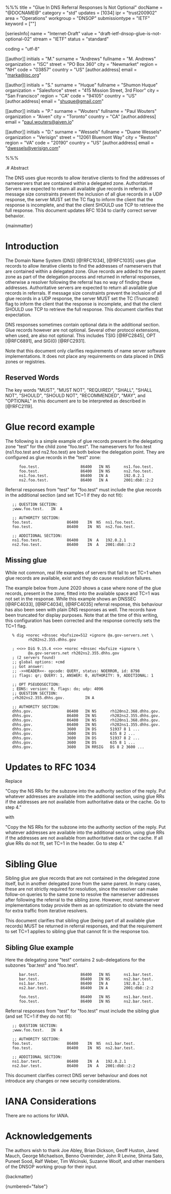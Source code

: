 %%%
title = "Glue In DNS Referral Responses Is Not Optional"
docName = "@DOCNAME@"
category = "std"
updates = [1034]
ipr = "trust200902"
area = "Operations"
workgroup = "DNSOP"
submissiontype = "IETF"
keyword = [""]

[seriesInfo]
name = "Internet-Draft"
value = "draft-ietf-dnsop-glue-is-not-optional-02"
stream = "IETF"
status = "standard"

coding = "utf-8"

[[author]]
  initials = "M."
  surname = "Andrews"
  fullname = "M. Andrews"
  organization = "ISC"
  street = "PO Box 360"
  city = "Newmarket"
  region = "NH"
  code = "03857"
  country = "US"
  [author.address] 
    email = "marka@isc.org"

[[author]]
  initials = "S."
  surname = "Huque"
  fullname = "Shumon Huque"
  organization = "Salesforce"
  street = "415 Mission Street, 3rd Floor"
  city = "San Francisco"
  region = "CA"
  code = "94105"
  country = "US"
  [author.address]
    email = "shuque@gmail.com"

[[author]]
  initials = "P."
  surname = "Wouters"
  fullname = "Paul Wouters"
  organization = "Aiven"
  city = "Toronto"
  country = "CA"
  [author.address]
    email = "paul.wouters@aiven.io"

[[author]]
  initials = "D."
  surname = "Wessels"
  fullname = "Duane Wessels"
  organization = "Verisign"
  street = "12061 Bluemont Way"
  city = "Reston"
  region = "VA"
  code = "20190"
  country = "US"
  [author.address]
    email = "dwessels@verisign.com"


%%%

.# Abstract

   The DNS uses glue records to allow iterative clients to find the
   addresses of nameservers that are contained within a delegated zone.
   Authoritative Servers are expected to return all available glue records
   in referrals. If message size constraints prevent the inclusion of all
   glue records in a UDP response, the server MUST set the TC flag to
   inform the client that the response is incomplete, and that the client
   SHOULD use TCP to retrieve the full response.
   This document updates RFC 1034 to clarify correct server behavior.

{mainmatter}


# Introduction

   The Domain Name System (DNS) [@!RFC1034], [@!RFC1035] uses glue records
   to allow iterative clients to find the addresses of nameservers that are
   contained within a delegated zone. Glue records are added to the parent
   zone as part of the delegation process and returned in referral responses,
   otherwise a resolver following the referral has no way of finding these
   addresses. Authoritative servers are expected to return all available
   glue records in referrals. If message size constraints prevent the
   inclusion of all glue records in a UDP response, the server MUST set the
   TC (Truncated) flag to inform the client that the response is incomplete,
   and that the client SHOULD use TCP to retrieve the full response. This
   document clarifies that expectation.

   DNS responses sometimes contain optional data in the additional
   section. Glue records however are not optional. Several other
   protocol extensions, when used, are also not optional. This
   includes TSIG [@RFC2845], OPT [@RFC6891], and SIG(0) [@RFC2931].

   Note that this document only clarifies requirements of name server
   software implementations.  It does not place any requirements on
   data placed in DNS zones or registries.

## Reserved Words

   The key words "MUST", "MUST NOT", "REQUIRED", "SHALL", "SHALL NOT",
   "SHOULD", "SHOULD NOT", "RECOMMENDED", "MAY", and "OPTIONAL" in this
   document are to be interpreted as described in [@!RFC2119].

# Glue record example

The following is a simple example of glue records present in the
delegating zone "test" for the child zone "foo.test". The nameservers
for foo.test (ns1.foo.test and ns2.foo.test) are both below the
delegation point. They are configured as glue records in the "test" zone:

~~~
      foo.test.                  86400   IN NS      ns1.foo.test.
      foo.test.                  86400   IN NS      ns2.foo.test.
      ns1.foo.test.              86400   IN A       192.0.2.1
      ns2.foo.test.              86400   IN A       2001:db8::2:2
~~~

Referral responses from "test" for "foo.test" must include the glue records
in the additional section (and set TC=1 if they do not fit):

~~~
   ;; QUESTION SECTION:
   ;www.foo.test.  	IN	A

   ;; AUTHORITY SECTION:
   foo.test.               86400	IN	NS	ns1.foo.test.
   foo.test.               86400	IN	NS	ns2.foo.test.

   ;; ADDITIONAL SECTION:
   ns1.foo.test.           86400	IN	A	192.0.2.1
   ns2.foo.test.           86400	IN	A	2001:db8::2:2
~~~

## Missing glue

   While not common, real life examples of servers that fail to set TC=1
   when glue records are available, exist and they do cause resolution
   failures.

   The example below from June 2020 shows a case where none of
   the glue records, present in the zone, fitted into the available space and
   TC=1 was not set in the response.  While this example shows an DNSSEC
   [@RFC4033], [@RFC4034], [@RFC4035] referral response, this behaviour has
   also been seen with plain DNS responses as well.  The records have
   been truncated for display purposes. Note that at the time of this
   writing, this configuration has been corrected and the response correctly
   sets the TC=1 flag.

~~~
   % dig +norec +dnssec +bufsize=512 +ignore @a.gov-servers.net \
          rh202ns2.355.dhhs.gov

   ; <<>> DiG 9.15.4 <<>> +norec +dnssec +bufsize +ignore \
          @a.gov-servers.net rh202ns2.355.dhhs.gov
   ; (2 servers found)
   ;; global options: +cmd
   ;; Got answer:
   ;; ->>HEADER<<- opcode: QUERY, status: NOERROR, id: 8798
   ;; flags: qr; QUERY: 1, ANSWER: 0, AUTHORITY: 9, ADDITIONAL: 1

   ;; OPT PSEUDOSECTION:
   ; EDNS: version: 0, flags: do; udp: 4096
   ;; QUESTION SECTION:
   ;rh202ns2.355.dhhs.gov.         IN A

   ;; AUTHORITY SECTION:
   dhhs.gov.               86400   IN NS      rh120ns2.368.dhhs.gov.
   dhhs.gov.               86400   IN NS      rh202ns2.355.dhhs.gov.
   dhhs.gov.               86400   IN NS      rh120ns1.368.dhhs.gov.
   dhhs.gov.               86400   IN NS      rh202ns1.355.dhhs.gov.
   dhhs.gov.               3600    IN DS      51937 8 1 ...
   dhhs.gov.               3600    IN DS      635 8 2 ...
   dhhs.gov.               3600    IN DS      51937 8 2 ...
   dhhs.gov.               3600    IN DS      635 8 1 ...
   dhhs.gov.               3600    IN RRSIG   DS 8 2 3600 ...
~~~

#  Updates to RFC 1034

   Replace

   "Copy the NS RRs for the subzone into the authority section of the
   reply.  Put whatever addresses are available into the additional
   section, using glue RRs if the addresses are not available from
   authoritative data or the cache.  Go to step 4."

   with

   "Copy the NS RRs for the subzone into the authority section of the
   reply.  Put whatever addresses are available into the additional
   section, using glue RRs if the addresses are not available from
   authoritative data or the cache.  If all glue RRs do not fit, set TC=1 in
   the header.  Go to step 4."

#  Sibling Glue

   Sibling glue are glue records that are not contained in the delegated
   zone itself, but in another delegated zone from the same parent. In many
   cases, these are not strictly required for resolution, since the resolver
   can make follow-on queries to the same zone to resolve the nameserver
   addresses after following the referral to the sibling zone. However,
   most nameserver implementations today provide them as an optimization
   to obviate the need for extra traffic from iterative resolvers.

   This document clarifies that sibling glue (being part of all available
   glue records) MUST be returned in referral responses, and that the
   requirement to set TC=1 applies to sibling glue that cannot fit in the
   response too.

## Sibling Glue example

Here the delegating zone "test" contains 2 sub-delegations for the
subzones "bar.test" and "foo.test".

~~~
      bar.test.                  86400   IN NS      ns1.bar.test.
      bar.test.                  86400   IN NS      ns2.bar.test.
      ns1.bar.test.              86400   IN A       192.0.2.1
      ns2.bar.test.              86400   IN A       2001:db8::2:2

      foo.test.                  86400   IN NS      ns1.bar.test.
      foo.test.                  86400   IN NS      ns2.bar.test.
~~~

Referral responses from "test" for "foo.test" must include the sibling
glue (and set TC=1 if they do not fit):

~~~
   ;; QUESTION SECTION:
   ;www.foo.test.  	IN	A

   ;; AUTHORITY SECTION:
   foo.test.               86400	IN	NS	ns1.bar.test.
   foo.test.               86400	IN	NS	ns2.bar.test.

   ;; ADDITIONAL SECTION:
   ns1.bar.test.           86400	IN	A	192.0.2.1
   ns2.bar.test.           86400	IN	A	2001:db8::2:2
~~~

   This document clarifies correct DNS server behaviour and does not introduce
   any changes or new security considerations.

#   IANA Considerations

   There are no actions for IANA.

#  Acknowledgements

   The authors wish to thank
   Joe Abley,
   Brian Dickson,
   Geoff Huston,
   Jared Mauch,
   George Michaelson,
   Benno Overeinder,
   John R Levine,
   Shinta Sato,
   Puneet Sood,
   Ralf Weber,
   Tim Wicinski,
   Suzanne Woolf,
   and other members of the DNSOP working group
   for their input.

{backmatter}

{numbered="false"}

